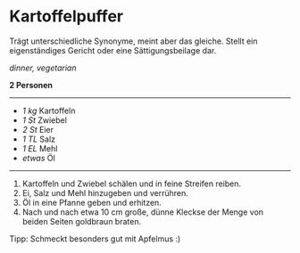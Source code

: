 # Kartoffelpuffer

Trägt unterschiedliche Synonyme, meint aber das gleiche. Stellt ein eigenständiges Gericht oder eine Sättigungsbeilage dar.

*dinner, vegetarian*

**2 Personen**

---

- *1 kg* Kartoffeln
- *1 St* Zwiebel
- *2 St* Eier
- *1 TL* Salz
- *1 EL* Mehl
- *etwas* Öl

---

1. Kartoffeln und Zwiebel schälen und in feine Streifen reiben.
2. Ei, Salz und Mehl hinzugeben und verrühren.
3. Öl in eine Pfanne geben und erhitzen.
4. Nach und nach etwa 10 cm große, dünne Kleckse der Menge von beiden Seiten goldbraun braten.

Tipp: Schmeckt besonders gut mit Apfelmus :)
